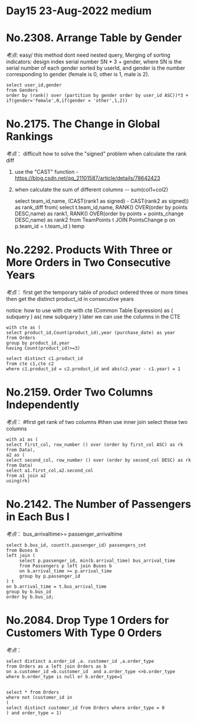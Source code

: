 #
Day15 23-Aug-2022 medium 
====

####
No.2308. Arrange Table by Gender
==
*考点*: easy/
this method dont need nested query,
Merging of sorting indicators: design index serial number SN * 3 + gender,
where SN is the serial number of each gender sorted by userId,
and gender is the number corresponding to gender (female is 0, other is 1, male is 2).


    select user_id,gender
    from Genders
    order by (rank() over (partition by gender order by user_id ASC))*3 + if(gender='female',0,if(gender = 'other',1,2))

####

####
No.2175. The Change in Global Rankings
==
*考点*：  difficult 
how to solve the "signed" problem when calculate the rank diff
1. use the "CAST"  function   -https://blog.csdn.net/qq_21101587/article/details/78642423
2. when calculate the sum of different columns -- sum(col1+col2)


    select team_id,name,
       (CAST(rank1 as signed) - CAST(rank2 as signed)) as rank_diff
    from(
        select t.team_id,name,
           RANK() OVER(order by points DESC,name) as rank1,
           RANK() OVER(order by points + points_change DESC,name) as rank2
        from TeamPoints t JOIN PointsChange p 
        on p.team_id = t.team_id
    ) temp

####

####
No.2292. Products With Three or More Orders in Two Consecutive Years
==
*考点*：
first get the temporary table of  product ordered three or more times
then get the distinct product_id in consecutive years

notice: how to use with cte
with cte (Common Table Expression)  as (
  subquery
) as(
  new subquery
)
later we can use the columns in the CTE


    with cte as (
    select product_id,Count(product_id),year (purchase_date) as year
    from Orders
    group by product_id,year
    having Count(product_id)>=3)

    select distinct c1.product_id
    from cte c1,cte c2
    where c1.product_id = c2.product_id and abs(c2.year - c1.year) = 1

####
####
No.2159. Order Two Columns Independently
==
*考点*：
#first get rank of two columns 
#then use inner join select these two columns 


    with a1 as (
    select first_col, row_number () over (order by first_col ASC) as rk
    from Data),
    a2 as (
    select second_col, row_number () over (order by second_col DESC) as rk
    from Data)
    select a1.first_col,a2.second_col
    from a1 join a2
    using(rk)

####

####
No.2142. The Number of Passengers in Each Bus I
==
*考点*：
bus_arrivaltime>= passenger_arrivaltime

    select b.bus_id, count(t.passenger_id) passengers_cnt
    from Buses b 
    left join (
         select p.passenger_id, min(b.arrival_time) bus_arrival_time
         from Passengers p left join Buses b 
         on b.arrival_time >= p.arrival_time
         group by p.passenger_id
    ) t 
    on b.arrival_time = t.bus_arrival_time
    group by b.bus_id
    order by b.bus_id;

####

####
No.2084. Drop Type 1 Orders for Customers With Type 0 Orders
==
*考点*： 

    select distinct a.order_id ,a. customer_id ,a.order_type  
    from Orders as a left join Orders as b
    on a.customer_id =b.customer_id  and a.order_type <>b.order_type
    where b.order_type is null or b.order_type=1


    select * from Orders
    where not (customer_id in 
    (
    select distinct customer_id from Orders where order_type = 0
    ) and order_type = 1)
####